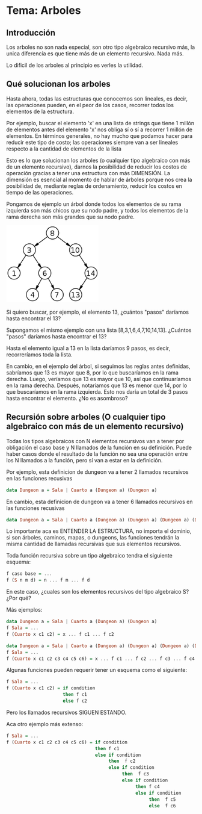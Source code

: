 # Tema: Arboles
## Introducción
Los arboles no son nada especial, son otro tipo algebraico recursivo más, la unica diferencía es que tiene más de un elemento recursivo. Nada más.

Lo dificil de los arboles al principio es verles la utilidad.

## Qué solucionan los arboles
Hasta ahora, todas las estructuras que conocemos son lineales, es decir, las operaciones pueden, en el peor de los casos, recorrer todos los elementos de la estructura.

Por ejemplo, buscar el elemento 'x' en una lista de strings que tiene 1 millón de elementos antes del elemento 'x' nos obliga sí o sí a recorrer 1 millón de elementos. En términos generales, no hay mucho que podamos hacer para reducir este tipo de costo; las operaciones siempre van a ser lineales respecto a la cantidad de elementos de la lista

Esto es lo que solucionan los arboles (o cualquier tipo algebraico con más de un elemento recursivo), darnos la posibilidad de reducir los costos de operación gracias a tener una estructura con más DIMENSIÓN. La dimensión es esencial al momento de hablar de árboles porque nos crea la posibilidad de, mediante reglas de ordenamiento, reducir los costos en tiempo de las operaciones.

Pongamos de ejemplo un árbol donde todos los elementos de su rama izquierda son más chicos que su nodo padre, y todos los elementos de la rama derecha son más grandes que su nodo padre.

![alt text](image-1.png)

Si quiero buscar, por ejemplo, el elemento 13, ¿cuántos "pasos" daríamos hasta encontrar el 13?

Supongamos el mismo ejemplo con una lista [8,3,1,6,4,7,10,14,13]. ¿Cuántos "pasos" daríamos hasta encontrar el 13?

Hasta el elemento igual a 13 en la lista daríamos 9 pasos, es decir, recorreríamos toda la lista.

En cambio, en el ejemplo del árbol, si seguimos las reglas antes definidas, sabríamos que 13 es mayor que 8, por lo que buscaríamos en la rama derecha. Luego, veríamos que 13 es mayor que 10, así que continuaríamos en la rama derecha. Después, notaríamos que 13 es menor que 14, por lo que buscaríamos en la rama izquierda. Esto nos daría un total de 3 pasos hasta encontrar el elemento. ¿No es asombroso?


## Recursión sobre arboles (O cualquier tipo algebraico con más de un elemento recursivo)

Todas los tipos algebraicos con N elementos recursivos van a tener por obligación el caso base y N llamados de la función en su definición. Puede haber casos donde el resultado de la función no sea una operación entre los N llamados a la función, pero sí van a estar en la definición.

Por ejemplo, esta definicion de dungeon va a tener 2 llamados recursivos en las funciones recusivas
```haskell
data Dungeon a = Sala | Cuarto a (Dungeon a) (Dungeon a)
```

En cambio, esta definicion de dungeon va a tener 6 llamados recursivos en las funciones recusivas
```haskell
data Dungeon a = Sala | Cuarto a (Dungeon a) (Dungeon a) (Dungeon a) (Dungeon a) (Dungeon a) (Dungeon a)
```

Lo importante aca es ENTENDER LA ESTRUCTURA, no importa el dominio, si son árboles, caminos, mapas, o dungeons, las funciones tendrán la misma cantidad de llamadas recursivas que sus elementos recursivos.

Toda función recursiva sobre un tipo algebraico tendra el siguiente esquema:
```haskell
f caso base = ...
f (S n m d) = n ... f m ... f d
```
En este caso, ¿cuales son los elementos recursivos del tipo algebraico S? 
¿Por qué?

Más ejemplos: 

```haskell
data Dungeon a = Sala | Cuarto a (Dungeon a) (Dungeon a)
f Sala = ...
f (Cuarto x c1 c2) = x ... f c1 ... f c2
```

```haskell
data Dungeon a = Sala | Cuarto a (Dungeon a) (Dungeon a) (Dungeon a) (Dungeon a) (Dungeon a) (Dungeon a)
f Sala = ...
f (Cuarto x c1 c2 c3 c4 c5 c6) = x ... f c1 ... f c2 ... f c3 ... f c4 ... f c5 ... f c6
```



Algunas funciones pueden requerir tener un esquema como el siguiente:
```haskell
f Sala = ...
f (Cuarto x c1 c2) = if condition 
                     then f c1 
                     else f c2
```

Pero los llamados recursivos SIGUEN ESTANDO.


Aca otro ejemplo más extenso:
```haskell
f Sala = ...
f (Cuarto x c1 c2 c3 c4 c5 c6) = if condition 
                                 then f c1
                                 else if condition 
                                      then  f c2 
                                      else if condition 
                                           then  f c3
                                           else if condition
                                                then f c4
                                                else if condition
                                                     then  f c5
                                                     else  f c6

```
